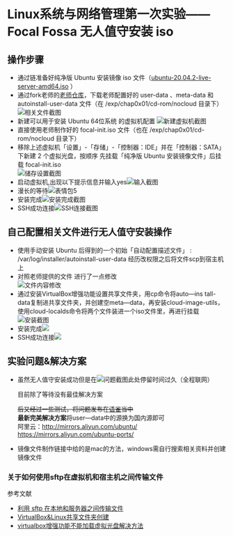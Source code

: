 # Linux系统与网络管理第一次实验——Focal Fossa 无人值守安装 iso
## 操作步骤
- 通过链准备好纯净版 Ubuntu 安装镜像 iso 文件（[ubuntu-20.04.2-live-server-amd64.iso](https://releases.ubuntu.com/20.04.2/ubuntu-20.04.2-live-server-amd64.iso) ）
- 通过fork老师的[老师仓库](https://github.com/c4pr1c3/LinuxSysAdmin)，下载老师配置好的 user-data 、meta-data 和 autoinstall-user-data 文件（在 /exp/chap0x01/cd-rom/nocloud 目录下）  
  ![相关文件截图](img/0x01.png)
- 新建可以用于安装 Ubuntu 64位系统 的虚拟机配置 ![新建虚拟机截图](img/0x02.png)
- 直接使用老师制作好的 focal-init.iso 文件（也在 /exp/chap0x01/cd-rom/nocloud 目录下）
- 移除上述虚拟机「设置」-「存储」-「控制器：IDE」并在「控制器：SATA」下新建 2 个虚拟光盘，按顺序 先挂载「纯净版 Ubuntu 安装镜像文件」后挂载 focal-init.iso  
  ![储存设置截图](img/0x03.jpg)
- 启动虚拟机,出现以下提示信息并输入yes![输入截图](img/0x04.jpg)
- 漫长的等待![表情包5](img/0x05.jpg)
- 安装完成![安装完成截图](img/0x06.png)
- SSH成功连接![SSH连接截图](img/0x07.png)

## 自己配置相关文件进行无人值守安装操作
- 使用手动安装 Ubuntu 后得到的一个初始「自动配置描述文件」 : /var/log/installer/autoinstall-user-data  经历改权限之后将文件scp到宿主机上
- 对照老师提供的文件 进行了一点修改  
  ![文件内容修改](img/0x11.png)
- 通过安装VirtualBox增强功能设置共享文件夹，用cp命令将auto—ins tall-data复制进共享文件夹，并创建空meta—data，再安装cloud-image-utils，使用cloud-localds命令将两个文件装进一个iso文件里，再进行挂载  
  ![安装截图](img/0x12.png)
- 安装完成![](img/0x13.png)
- SSH成功连接![](img/0x14.png)
## 实验问题&解决方案

- 虽然无人值守安装成功但是在![问题截图](img/0x08.png)此处停留时间过久（全程联网）  
  
  目前除了等待没有最佳解决方案

  ~~后又经过一些测试，将问题发布在[语雀](https://www.yuque.com/c4pr1c3/linux/ttkz7y#comment-9913128)当中~~  
  **最新完美解决方案**将user—data中的源换为国内源即可  
  阿里云：http://mirrors.aliyun.com/ubuntu/  
  https://mirrors.aliyun.com/ubuntu-ports/
- 镜像文件制作链接中给的是mac的方法，windows需自行搜索相关资料并创建镜像文件

### 关于如何使用sftp在虚拟机和宿主机之间传输文件

参考文献

- [利用 sftp 在本地和服务器之间传输文件](https://blog.csdn.net/gzxdale/article/details/81140889)
- [VirtualBox&Linux共享文件夹创建](https://jingyan.baidu.com/article/c1a3101e7aac93de656deb27.html)
- [virtualbox增强功能不能加载虚拟光盘解决方法](https://jingyan.baidu.com/article/84b4f565579a7660f6da32b5.html)